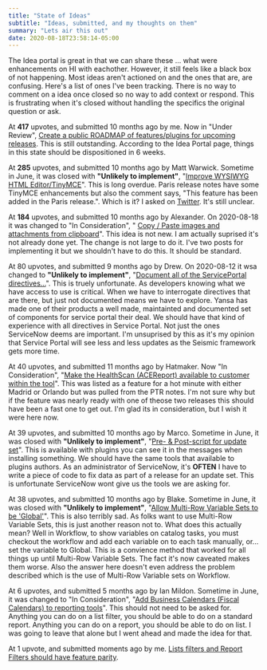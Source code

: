 ```yaml
---
title: "State of Ideas"
subtitle: "Ideas, submitted, and my thoughts on them"
summary: "Lets air this out"
date: 2020-08-18T23:58:14-05:00
---
```

The Idea portal is great in that we can share these ... what were enhancements on HI with eachother.  However, it still feels like a black box of not happening.  Most ideas aren't actioned on and the ones that are, are confusing.  Here's a list of ones I've been tracking.  There is no way to comment on a idea once closed so no way to add context or respond.  This is frustrating when it's closed without handling the specifics the original question or ask.


At **417** upvotes, and submitted 10 months ago by me.  Now in "Under Review", [Create a public ROADMAP of features/plugins for upcoming releases](https://community.servicenow.com/community?id=view_idea&sysparm_idea_id=d60a8d46db6c04500be6a345ca961996&sysparm_idea_table=x_snc_com_ideation_idea&sysparm_module_id=enhancement_requests).  This is still outstanding.  According to the Idea Portal page, things in this state should be dispositioned in 6 weeks.  

At **285** upvotes, and submitted 10 months ago by Matt Warwick.  Sometime in June, it was closed with **"Unlikely to implement"**, "[Improve WYSIWYG HTML Editor/TinyMCE](https://community.servicenow.com/community?id=view_idea&sysparm_idea_id=fba89402dbe0801014d6fb2439961936&sysparm_idea_table=x_snc_com_ideation_idea&sysparm_module_id=enhancement_requests)".  This is long overdue.  Paris release notes have some TinyMCE enhancements but also the comment says, "This feature has been added in the Paris release.".  Which is it?  I asked on [Twitter](https://twitter.com/jacebenson/status/1283980567915253762?s=20).  It's still unclear.

At **184** upvotes, and submitted 10 months ago by Alexander.  On 2020-08-18 it was changed to "In Consideration", "
[Copy / Paste images and attachments from clipboard](https://community.servicenow.com/community?id=view_idea&sysparm_idea_id=7ef66823dbacc0d014d6fb24399619c1&sysparm_idea_table=x_snc_com_ideation_idea&sysparm_module_id=enhancement_requests)".  This idea is not new.  I am actually suprised it's not already done yet.  The change is not large to do it.  I've two posts for implementing it but we shouldn't have to do this.  It should be standard.  

At 80 upvotes, and submitted 9 months ago by Drew.  On 2020-08-12 it wsa changed to **"Unlikely to implement"**, "[Document all of the ServicePortal directives...](https://community.servicenow.com/community?id=view_idea&sysparm_idea_id=d63d3faa1b45c050ada243f6fe4bcba7&sysparm_idea_table=x_snc_com_ideation_idea&sysparm_module_id=enhancement_requests)".  This is truely unfortunate.  As developers knowing what we have access to use is critical.  When we have to interrogate directives that are there, but just not documented means we have to explore.  Yansa has made one of their products a well made, maintainted and documented set of components for service portal their deal.  We should have that kind of experience with all directives in Service Portal.  Not just the ones ServiceNow deems are important.  I'm unsuprised by this as it's my opinion that Service Portal will see less and less updates as the Seismic framework gets more time.

At 40 upvotes, and submitted 11 months ago by Hatmaker.  Now "In Consideration", "[Make the HealthScan (ACEReport) available to customer within the tool](https://community.servicenow.com/community?id=view_idea&sysparm_idea_id=75aa3202db0080d44819fb24399619f0&sysparm_idea_table=x_snc_com_ideation_idea&sysparm_module_id=enhancement_requests)".  This was listed as a feature for a hot minute with either Madrid or Orlando but was pulled from the PTR notes.  I'm not sure why but if the feature was nearly ready with one of theose two releases this should have been a fast one to get out.  I'm glad its in consideration, but I wish it were here now.  

At 39 upvotes, and submitted 10 months ago by Marco.  Sometime in June, it was closed with **"Unlikely to implement"**, "[Pre- & Post-script for update set](https://community.servicenow.com/community?id=view_idea&sysparm_idea_id=4686654fdbe4c0140be6a345ca9619f4&sysparm_idea_table=x_snc_com_ideation_idea&sysparm_module_id=enhancement_requests)".  This is available with plugins you can see it in the messages when installing something.  We should have the same tools that available to plugins authors.  As an administrator of ServiceNow, it's **OFTEN** I have to write a piece of code to fix data as part of a release for an update set.  This is unfortunate ServiceNow wont give us the tools we are asking for.

At 38 upvotes, and submitted 10 months ago by Blake.  Sometime in June, it was closed with **"Unlikely to implement"**, "[Allow Multi-Row Variable Sets to be 'Global'](https://community.servicenow.com/community?id=view_idea&sysparm_idea_id=e3cd61d7dba88890d82ffb24399619d1&sysparm_idea_table=x_snc_com_ideation_idea&sysparm_module_id=enhancement_requests)".  This is also terribly sad.  As folks want to use Multi-Row Variable Sets, this is just another reason not to.  What does this actually mean?  Well in Workflow, to show variables on catalog tasks, you must checkout the workflow and add each variable on to each task manually, or... set the variable to Global.  This is a convience method that worked for all things up until Multi-Row Variable Sets.  The fact it's now caveated makes them worse.  Also the answer here doesn't even address the problem described which is the use of Multi-Row Variable sets on Workflow.

At 6 upvotes, and submitted 5 months ago by Ian Mildon.  Sometime in June, it was changed to "In Consideration", "[Add Business Calendars (Fiscal Calendars) to reporting tools](https://community.servicenow.com/community?id=view_idea&sysparm_idea_id=8be7d184db2340d06064eeb5ca9619a7&sysparm_idea_table=x_snc_com_ideation_idea&sysparm_module_id=enhancement_requests)".  This should not need to be asked for.  Anything you can do on a list filter, you should be able to do on a standard report.  Anything you can do on a report, you should be able to do on list.  I was going to leave that alone but I went ahead and made the idea for that.

At 1 upvote, and submitted moments ago by me.  [Lists filters and Report Filters should have feature parity](https://community.servicenow.com/community?id=view_idea&sysparm_idea_id=f8e34f0c1b7a5010d2ccea89bd4bcb07&sysparm_idea_table=x_snc_com_ideation_idea&sysparm_module_id=enhancement_requests).  



